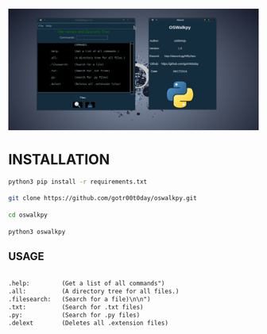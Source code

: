 ![alt text](https://github.com/gotr00t0day/oswalkpy/blob/master/gitoswalk.png)


# INSTALLATION

```bash
python3 pip install -r requirements.txt

git clone https://github.com/gotr00t0day/oswalkpy.git

cd oswalkpy

python3 oswalkpy
```
## USAGE

```

.help:         (Get a list of all commands")
.all:          (A directory tree for all files.)
.filesearch:   (Search for a file)\n\n")
.txt:          (Search for .txt files)
.py:           (Search for .py files)
.delext        (Deletes all .extension files)
```
